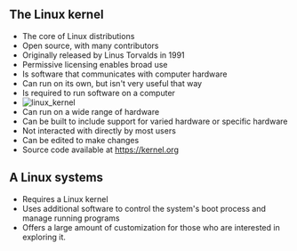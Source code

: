 ## The Linux kernel
- The core of Linux distributions
- Open source, with many contributors
- Originally released by Linus Torvalds in 1991
- Permissive licensing enables broad use
- Is software that communicates with computer hardware
- Can run on its own, but isn't very useful that way
- Is required to run software on a computer
- ![linux_kernel](https://github.com/L37sg0/l34rn1n6/assets/20823029/cd730850-06eb-4132-ad34-62e9ceb831db)
- Can run on a wide range of hardware
- Can be built to include support for varied hardware or specific hardware
- Not interacted with directly by most users
- Can be edited to make changes
- Source code available at https://kernel.org

## A Linux systems
- Requires a Linux kernel
- Uses additional software to control the system's boot process and manage running programs
- Offers a large amount of customization for those who are interested in exploring it.
